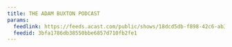 ```yaml
---
title: THE ADAM BUXTON PODCAST
params:
  feedlink: https://feeds.acast.com/public/shows/18dcd5db-f898-42c6-ab31-3a1853c1a645
  feedid: 3bfa1786db38550bbe6857d710fb2fe1
---
```

